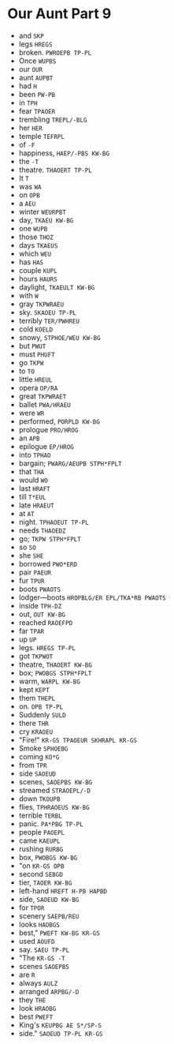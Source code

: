 # Our Aunt Part 9

* and `SKP`
* legs `HREGS`
* broken. `PWROEPB TP-PL`
* Once `WUPBS`
* our `OUR`
* aunt `AUPBT`
* had `H`
* been `PW-PB`
* in `TPH`
* fear `TPAOER`
* trembling `TREPL/-BLG`
* her `HER`
* temple `TEFRPL`
* of `-F`
* happiness, `HAEP/-PBS KW-BG`
* the `-T`
* theatre. `THAOERT TP-PL`
* It `T`
* was `WA`
* on `OPB`
* a `AEU`
* winter `WEURPBT`
* day, `TKAEU KW-BG`
* one `WUPB`
* those `THOZ`
* days `TKAEUS`
* which `WEU`
* has `HAS`
* couple `KUPL`
* hours `HAURS`
* daylight, `TKAEULT KW-BG`
* with `W`
* gray `TKPWRAEU`
* sky. `SKAOEU TP-PL`
* terribly `TER/PWHREU`
* cold `KOELD`
* snowy, `STPHOE/WEU KW-BG`
* but `PWUT`
* must `PHUFT`
* go `TKPW`
* to `TO`
* little `HREUL`
* opera `OP/RA`
* great `TKPWRAET`
* ballet `PWA/HRAEU`
* were `WR`
* performed, `PORPLD KW-BG`
* prologue `PRO/HROG`
* an `APB`
* epilogue `EP/HROG`
* into `TPHAO`
* bargain; `PWARG/AEUPB STPH*FPLT`
* that `THA`
* would `WO`
* last `HRAFT`
* till `T*EUL`
* late `HRAEUT`
* at `AT`
* night. `TPHAOEUT TP-PL`
* needs `THAOEDZ`
* go; `TKPW STPH*FPLT`
* so `SO`
* she `SHE`
* borrowed `PWO*ERD`
* pair `PAEUR`
* fur `TPUR`
* boots `PWAOTS`
* lodger—boots `HROPBLG/ER EPL/TKA*RB PWAOTS`
* inside `TPH-DZ`
* out, `OUT KW-BG`
* reached `RAOEFPD`
* far `TPAR`
* up `UP`
* legs. `HREGS TP-PL`
* got `TKPWOT`
* theatre, `THAOERT KW-BG`
* box; `PWOBGS STPH*FPLT`
* warm, `WARPL KW-BG`
* kept `KEPT`
* them `THEPL`
* on. `OPB TP-PL`
* Suddenly `SULD`
* there `THR`
* cry `KRAOEU`
* "Fire!" `KR-GS TPAOEUR SKHRAPL KR-GS`
* Smoke `SPHOEBG`
* coming `KO*G`
* from `TPR`
* side `SAOEUD`
* scenes, `SAOEPBS KW-BG`
* streamed `STRAOEPL/-D`
* down `TKOUPB`
* flies, `TPHRAOEUS KW-BG`
* terrible `TERBL`
* panic. `PA*PBG TP-PL`
* people `PAOEPL`
* came `KAEUPL`
* rushing `RURBG`
* box, `PWOBGS KW-BG`
* "on `KR-GS OPB`
* second `SEBGD`
* tier, `TAOER KW-BG`
* left-hand `HREFT H-PB HAPBD`
* side, `SAOEUD KW-BG`
* for `TPOR`
* scenery `SAEPB/REU`
* looks `HAOBGS`
* best," `PWEFT KW-BG KR-GS`
* used `AOUFD`
* say. `SAEU TP-PL`
* "The `KR-GS -T`
* scenes `SAOEPBS`
* are `R`
* always `AULZ`
* arranged `ARPBG/-D`
* they `THE`
* look `HRAOBG`
* best `PWEFT`
* King's `KEUPBG AE S*/SP-S`
* side." `SAOEUD TP-PL KR-GS`
